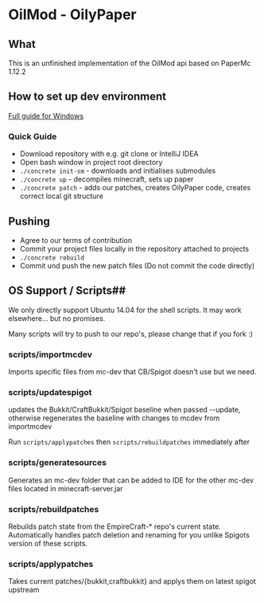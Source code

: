 # OilMod - OilyPaper #
## What ##
This is an unfinished implementation of the OilMod api based on PaperMc 1.12.2

## How to set up dev environment ##
[Full guide for Windows](./SetUpWindows.md)

### Quick Guide
- Download repository with e.g. git clone or IntelliJ IDEA
- Open bash window in project root directory
- `./concrete init-sm` - downloads and initialises submodules
- `./concrete up` - decompiles minecraft, sets up paper
- `./concrete patch` - adds our patches, creates OilyPaper code, creates correct local git structure

## Pushing ##
- Agree to our terms of contribution
- Commit your project files locally in the repository attached to projects
- `./concrete rebuild`
- Commit und push the new patch files (Do not commit the code directly)


## OS Support / Scripts##
We only directly support Ubuntu 14.04 for the shell scripts. It may work elsewhere... but no promises.

Many scripts will try to push to our repo's, please change that if you fork :)

### scripts/importmcdev ###
Imports specific files from mc-dev that CB/Spigot doesn't use but we need.

### scripts/updatespigot ###
updates the Bukkit/CraftBukkit/Spigot baseline when passed --update, otherwise regenerates the baseline with changes
to mcdev from importmcdev

Run `scripts/applypatches` then `scripts/rebuildpatches` immediately after

### scripts/generatesources ###
Generates an mc-dev folder that can be added to IDE for the other mc-dev files located in minecraft-server.jar

### scripts/rebuildpatches ###
Rebuilds patch state from the EmpireCraft-* repo's current state. Automatically handles patch deletion and renaming
for you unlike Spigots version of these scripts.

### scripts/applypatches ###
Takes current patches/{bukkit,craftbukkit} and applys them on latest spigot upstream

